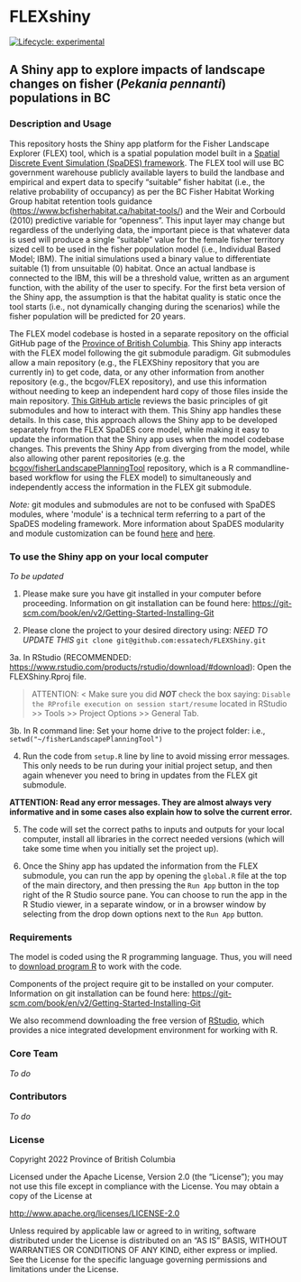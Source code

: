 
<!-- README.md is generated from README.Rmd. Please edit that file -->

# FLEXshiny

<!-- badges: start -->

[![Lifecycle:
experimental](https://img.shields.io/badge/lifecycle-experimental-orange.svg)](https://lifecycle.r-lib.org/articles/stages.html#experimental)
<!-- badges: end -->

## A Shiny app to explore impacts of landscape changes on fisher (*Pekania pennanti*) populations in BC


### Description and Usage

This repository hosts the Shiny app platform for the Fisher Landscape Explorer (FLEX) tool, which is a spatial population model built in a [Spatial Discrete Event Simulation (SpaDES) framework](https://spades.predictiveecology.org/). The FLEX tool will use BC government warehouse publicly available layers to build the landbase and empirical and expert data to specify “suitable” fisher habitat (i.e., the relative probability of occupancy) as per the BC Fisher Habitat Working Group habitat retention tools guidance (https://www.bcfisherhabitat.ca/habitat-tools/) and the Weir and Corbould (2010) predictive variable for “openness”. This input layer may change but regardless of the underlying data, the important piece is that whatever data is used will produce a single “suitable” value for the female fisher territory sized cell to be used in the fisher population model (i.e., Individual Based Model; IBM). The initial simulations used a binary value to differentiate suitable (1) from unsuitable (0) habitat. Once an actual landbase is connected to the IBM, this will be a threshold value, written as an argument function, with the ability of the user to specify. For the first beta version of the Shiny app, the assumption is that the habitat quality is static once the tool starts (i.e., not dynamically changing during the scenarios) while the fisher population will be predicted for 20 years.

The FLEX model codebase is hosted in a separate repository on the official GitHub page of the [Province of British Columbia](https://github.com/bcgov/FLEX). This Shiny app interacts with the FLEX model following the git submodule paradigm. Git submodules allow a main repository (e.g., the FLEXShiny repository that you are currently in) to get code, data, or any other information from another repository (e.g., the bcgov/FLEX repository), and use this information without needing to keep an independent hard copy of those files inside the main repository. [This GitHub article](https://gist.github.com/gitaarik/8735255) reviews the basic principles of git submodules and how to interact with them. This Shiny app handles these details. In this case, this approach allows the Shiny app to be developed separately from the FLEX SpaDES core model, while making it easy to update the information that the Shiny app uses when the model codebase changes. This prevents the Shiny App from diverging from the model, while also allowing other parent repositories (e.g. the [bcgov/fisherLandscapePlanningTool](https://github.com/bcgov/fisherLandscapePlanningTool) repository, which is a R commandline-based workflow for using the FLEX model) to simultaneously and independently access the information in the FLEX git submodule. 

*Note:* git modules and submodules are not to be confused with SpaDES modules, where 'module' is a technical term referring to a part of the SpaDES modeling framework. More information about SpaDES modularity and module customization can be found [here](https://cran.r-project.org/web/packages/SpaDES.core/vignettes/i-introduction.html#spades-modules) and [here](https://cran.r-project.org/web/packages/SpaDES.core/vignettes/ii-modules.html).


### To use the Shiny app on your local computer

*To be updated*

1. Please make sure you have git installed in your computer before proceeding. Information on git installation can be found here: https://git-scm.com/book/en/v2/Getting-Started-Installing-Git  

2. Please clone the project to your desired directory using: *NEED TO UPDATE THIS* `git clone git@github.com:essatech/FLEXShiny.git`   

3a. In RStudio (RECOMMENDED: https://www.rstudio.com/products/rstudio/download/#download): Open the FLEXShiny.Rproj file.
 > ATTENTION: < Make sure you did ***NOT*** check the box saying: `Disable the RProfile execution on session start/resume` located in RStudio >> Tools >> Project Options >> General Tab.   

3b. In R command line: Set your home drive to the project folder: i.e., `setwd("~/fisherLandscapePlanningTool")`   

4. Run the code from `setup.R` line by line to avoid missing error messages. This only needs to be run during your initial project setup, and then again whenever you need to bring in updates from the FLEX git submodule.

**ATTENTION: Read any error messages. They are almost always very informative and in some cases also explain how to solve the current error.** 

5. The code will set the correct paths to inputs and outputs for your local computer, install all libraries in the correct needed versions (which will take some time when you initially set the project up).

6. Once the Shiny app has updated the information from the FLEX submodule, you can run the app by opening the `global.R` file at the top of the main directory, and then pressing the `Run App` button in the top right of the R Studio source pane. You can choose to run the app in the R Studio viewer, in a separate window, or in a browser window by selecting from the drop down options next to the `Run App` button.    


### Requirements

The model is coded using the R programming language. Thus, you will need
to [download program R](https://cran.r-project.org/bin/windows/base/) to
work with the code. 

Components of the project require git to be installed on your computer. Information on git installation can be found here: https://git-scm.com/book/en/v2/Getting-Started-Installing-Git  

We also recommend downloading the free version of
[RStudio](https://rstudio.com/products/rstudio/download/), which
provides a nice integrated development environment for working with R.


### Core Team
*To do*


### Contributors
*To do*


### License

Copyright 2022 Province of British Columbia

Licensed under the Apache License, Version 2.0 (the “License”); you may
not use this file except in compliance with the License. You may obtain
a copy of the License at

<http://www.apache.org/licenses/LICENSE-2.0>

Unless required by applicable law or agreed to in writing, software
distributed under the License is distributed on an “AS IS” BASIS,
WITHOUT WARRANTIES OR CONDITIONS OF ANY KIND, either express or implied.
See the License for the specific language governing permissions and
limitations under the License.
